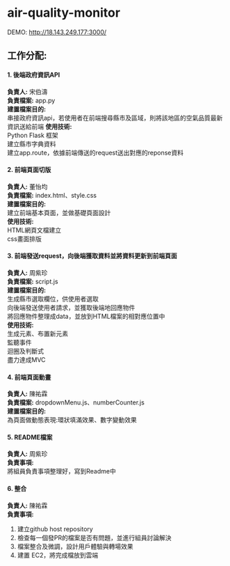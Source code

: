# air-quality-monitor
DEMO: http://18.143.249.177:3000/

## 工作分配:
#### **1. 後端政府資訊API**
**負責人:** 宋伯濤  
**負責檔案:** app.py  
**建置檔案目的:**  
串接政府資訊api，若使用者在前端搜尋縣市及區域，則將該地區的空氣品質最新資訊送給前端
**使用技術:**  
Python Flask 框架  
建立縣市字典資料  
建立app.route，依據前端傳送的request送出對應的reponse資料  

#### **2. 前端頁面切版**
**負責人:** 董怡均  
**負責檔案:** index.html、style.css  
**建置檔案目的:**  
建立前端基本頁面，並做基礎頁面設計  
**使用技術:**  
HTML網頁文檔建立  
css畫面排版  

#### **3. 前端發送request，向後端獲取資料並將資料更新到前端頁面**  
**負責人:** 周紫珍  
**負責檔案:** script.js  
**建置檔案目的:**  
生成縣市選取欄位，供使用者選取  
向後端發送使用者請求，並獲取後端地回應物件  
將回應物件整理成data，並放到HTML檔案的相對應位置中  
**使用技術:**  
生成元素、布置新元素  
監聽事件  
迴圈及判斷式  
盡力達成MVC  

#### **4. 前端頁面動畫**
**負責人:** 陳祐霖  
**負責檔案:** dropdownMenu.js、numberCounter.js  
**建置檔案目的:**  
為頁面做動態表現:環狀填滿效果、數字變動效果 

#### **5. README檔案**  
**負責人:** 周紫珍  
**負責事項:**  
將組員負責事項整理好，寫到Readme中  

#### **6. 整合**
**負責人:** 陳祐霖  
**負責事項:**  
1. 建立github host repository
2. 檢查每一個發PR的檔案是否有問題，並進行組員討論解決  
3. 檔案整合及微調，設計用戶體驗與轉場效果 
4. 建置 EC2，將完成檔放到雲端